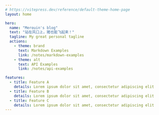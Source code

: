 ```yaml
---
# https://vitepress.dev/reference/default-theme-home-page
layout: home

hero:
  name: "Merouin's blog"
  text: "站在风口上，猪也能飞起来！"
  tagline: My great personal tagline
  actions:
    - theme: brand
      text: Markdown Examples
      link: /notes/markdown-examples
    - theme: alt
      text: API Examples
      link: /notes/api-examples

features:
  - title: Feature A
    details: Lorem ipsum dolor sit amet, consectetur adipiscing elit
  - title: Feature B
    details: Lorem ipsum dolor sit amet, consectetur adipiscing elit
  - title: Feature C
    details: Lorem ipsum dolor sit amet, consectetur adipiscing elit
---
```


